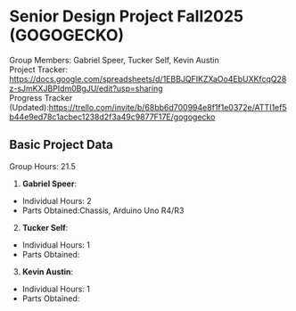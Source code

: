 # Senior Design Project Fall2025 (GOGOGECKO)
Group Members: Gabriel Speer, Tucker Self, Kevin Austin
<br/>
Project Tracker: https://docs.google.com/spreadsheets/d/1EBBJQFIKZXaOo4EbUXKfcqQ28z-sJmKXJBPIdm0BgJU/edit?usp=sharing
<br/>
Progress Tracker (Updated):https://trello.com/invite/b/68bb6d700994e8f1f1e0372e/ATTI1ef5b44e9ed78c1acbec1238d2f3a49c9877F17E/gogogecko

## Basic Project Data
Group Hours: 21.5
<br/>
1. **Gabriel Speer**: 
  - Individual Hours: 2
  - Parts Obtained:Chassis, Arduino Uno R4/R3
2. **Tucker Self**: 
  - Individual Hours: 1
  - Parts Obtained:
3. **Kevin Austin**: 
  - Individual Hours: 1
  - Parts Obtained:
